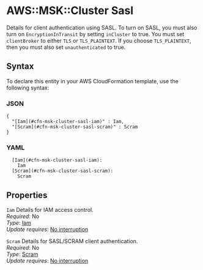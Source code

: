 # AWS::MSK::Cluster Sasl<a name="aws-properties-msk-cluster-sasl"></a>

Details for client authentication using SASL\. To turn on SASL, you must also turn on `EncryptionInTransit` by setting `inCluster` to true\. You must set `clientBroker` to either `TLS` or `TLS_PLAINTEXT`\. If you choose `TLS_PLAINTEXT`, then you must also set `unauthenticated` to true\.

## Syntax<a name="aws-properties-msk-cluster-sasl-syntax"></a>

To declare this entity in your AWS CloudFormation template, use the following syntax:

### JSON<a name="aws-properties-msk-cluster-sasl-syntax.json"></a>

```
{
  "[Iam](#cfn-msk-cluster-sasl-iam)" : Iam,
  "[Scram](#cfn-msk-cluster-sasl-scram)" : Scram
}
```

### YAML<a name="aws-properties-msk-cluster-sasl-syntax.yaml"></a>

```
  [Iam](#cfn-msk-cluster-sasl-iam): 
    Iam
  [Scram](#cfn-msk-cluster-sasl-scram): 
    Scram
```

## Properties<a name="aws-properties-msk-cluster-sasl-properties"></a>

`Iam`  <a name="cfn-msk-cluster-sasl-iam"></a>
Details for IAM access control\.  
*Required*: No  
*Type*: [Iam](aws-properties-msk-cluster-iam.md)  
*Update requires*: [No interruption](https://docs.aws.amazon.com/AWSCloudFormation/latest/UserGuide/using-cfn-updating-stacks-update-behaviors.html#update-no-interrupt)

`Scram`  <a name="cfn-msk-cluster-sasl-scram"></a>
Details for SASL/SCRAM client authentication\.  
*Required*: No  
*Type*: [Scram](aws-properties-msk-cluster-scram.md)  
*Update requires*: [No interruption](https://docs.aws.amazon.com/AWSCloudFormation/latest/UserGuide/using-cfn-updating-stacks-update-behaviors.html#update-no-interrupt)